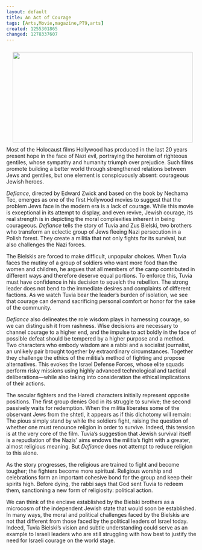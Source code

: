 ```yaml
---
layout: default
title: An Act of Courage
tags: [Arts,Movie,magazine,PT9,arts]
created: 1255301865
changed: 1278337607
---
```

<p><img vspace="10" hspace="10" align="right" style="width: 477px; height: 240px;" alt="" src="/files/pt9_defiance.jpg" />Most of the  Holocaust  films  Hollywood  has produced in the last 20  years present hope in the face  of Nazi evil, portraying the  heroism of righteous gentiles,  whose sympathy and humanity  triumph over prejudice. Such  films promote building a better  world through strengthened  relations between Jews and  gentiles, but one element  is conspicuously absent:  courageous Jewish heroes.</p>
<p><em>Defiance</em>, directed by  Edward Zwick and based on  the book by Nechama Tec,  emerges as one of the first  Hollywood movies to suggest  that the problem Jews face in the  modern era is a lack of courage.  While this movie is exceptional  in its attempt to display, and  even revive, Jewish courage, its  real strength is in depicting the  moral complexities inherent  in being courageous. <em>Defiance</em>  tells the story of Tuvia and  Zus Bielski, two brothers who  transform an eclectic group of  Jews fleeing Nazi persecution  in a Polish forest. They create a  militia that not only fights for its  survival, but also challenges the  Nazi forces.</p>
<p>The Bielskis are forced  to make difficult, unpopular  choices. When Tuvia faces the  mutiny of a group of soldiers  who want more food than  the women and children,  he argues that all members  of the camp contributed in  different ways and therefore  deserve equal portions. To  enforce this, Tuvia must have  confidence in his decision  to squelch the rebellion. The  strong leader does not bend  to the immediate desires  and complaints of different  factions. As we watch Tuvia  bear the leader&rsquo;s burden of  isolation, we see that courage  can demand sacrificing  personal comfort or honor for  the sake of the community.</p>
<p><em>Defiance </em>also delineates the  role wisdom plays in harnessing  courage, so we can distinguish  it from rashness. Wise decisions  are necessary to channel  courage to a higher end, and  the impulse to act boldly in the  face of possible defeat should be  tempered by a higher purpose  and a method. Two characters  who embody wisdom are a rabbi  and a socialist journalist, an  unlikely pair brought together  by extraordinary circumstances.  Together they challenge the  ethics of the militia&rsquo;s method  of fighting and propose  alternatives. This evokes the  Israel Defense Forces, whose  elite squads perform risky  missions using highly advanced  technological and tactical  deliberations&mdash;while also taking  into consideration the ethical  implications of their actions.</p>
<p>The secular fighters and  the Haredi characters initially  represent opposite positions.  The first group denies God  in its struggle to survive; the  second passively waits for  redemption. When the militia  liberates some of the observant  Jews from the shtetl, it appears  as if this dichotomy will  remain: The pious simply stand  by while the soldiers fight,  raising the question of whether  one must renounce religion in  order to survive. Indeed, this  tension is at the very core of  the film. Tuvia&rsquo;s suggestion  that Jewish survival itself is  a repudiation of the Nazis&rsquo;  aims endows the militia&rsquo;s fight  with a greater, almost religious  meaning. But <em>Defiance </em>does not  attempt to reduce religion to  this alone.</p>
<p>As the story progresses,  the religious are trained to  fight and become tougher;  the fighters become more  spiritual. Religious worship and  celebrations form an important  cohesive bond for the group  and keep their spirits high.  Before dying, the rabbi says  that God sent Tuvia to redeem  them, sanctioning a new form of  religiosity: political action.</p>
<p>We can think of the  enclave established by the  Bielski brothers as a microcosm  of the independent Jewish state  that would soon be established.  In many ways, the moral and  political challenges faced by the  Bielskis are not that different  from those faced by the  political leaders of Israel today.  Indeed, Tuvia Bielski&rsquo;s vision  and subtle understanding could  serve as an example to Israeli  leaders who are still struggling  with how best to justify the  need for Israeli courage on the  world stage.</p>